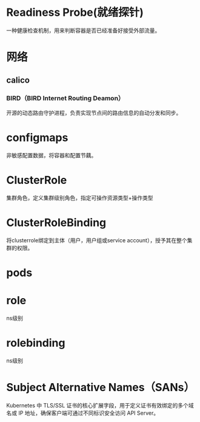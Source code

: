 # ​​Readiness Probe(就绪探针)
一种健康检查机制，用来判断容器是否已经准备好接受外部流量。
# 网络
## calico
### BIRD（BIRD Internet Routing Deamon）
开源的动态路由守护进程，负责实现节点间的路由信息的自动分发和同步。
# configmaps
非敏感配置数据，将容器和配置节藕。
# ClusterRole
集群角色，定义集群级别角色，指定可操作资源类型+操作类型
# ClusterRoleBinding
将clusterrole绑定到主体（用户，用户组或service account），授予其在整个集群的权限。
# pods
# role
ns级别
# rolebinding
ns级别
# Subject Alternative Names（SANs）
 Kubernetes 中 TLS/SSL 证书的核心扩展字段，用于​​定义证书有效绑定的多个域名或 IP 地址​​，确保客户端可通过不同标识安全访问 API Server。